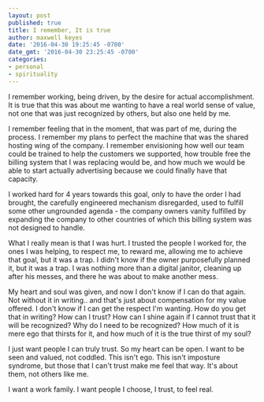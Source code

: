```yaml
---
layout: post
published: true
title: I remember, It is true
author: maxwell keyes
date: '2016-04-30 19:25:45 -0700'
date_gmt: '2016-04-30 23:25:45 -0700'
categories:
- personal
- spirituality
---
```

I remember working, being driven, by the desire for actual accomplishment. It is true that this was about me wanting
to have a real world sense of value, not one that was just recognized by others, but also one held by me.

I remember feeling that in the moment, that was part of me, during the process. I remember my plans to perfect the
machine that was the shared hosting wing of the company. I remember envisioning how well our team could be trained to
help the customers we supported, how trouble free the billing system that I was replacing would be, and how much we
would be able to start actually advertising because we could finally have that capacity.

I worked hard for 4 years towards this goal, only to have the order I had brought, the carefully engineered mechanism
disregarded, used to fulfill some other ungrounded agenda - the company owners vanity fulfilled by expanding the
company to other countries of which this billing system was not designed to handle.

What I really mean is that I was hurt. I trusted the people I worked for, the ones I was helping, to respect me, to
reward me, allowing me to achieve that goal, but it was a trap. I didn't know if the owner purposefully planned it,
but it was a trap. I was nothing more than a digital janitor, cleaning up after his messes, and there he was about to
make another mess.

My heart and soul was given, and now I don't know if I can do that again. Not without it in writing.. and that's just
about compensation for my value offered. I don't know if I can get the respect I'm wanting. How do you get that in
writing? How can I trust? How can I shine again if I cannot trust that it will be recognized? Why do I need to be
recognized? How much of it is mere ego that thirsts for it, and how much of it is the true thirst of my soul?

I just want people I can truly trust. So my heart can be open. I want to be seen and valued, not coddled. This isn't
ego. This isn't imposture syndrome, but those that I can't trust make me feel that way. It's about them, not others
like me.

I want a work family. I want people I choose, I trust, to feel real.
